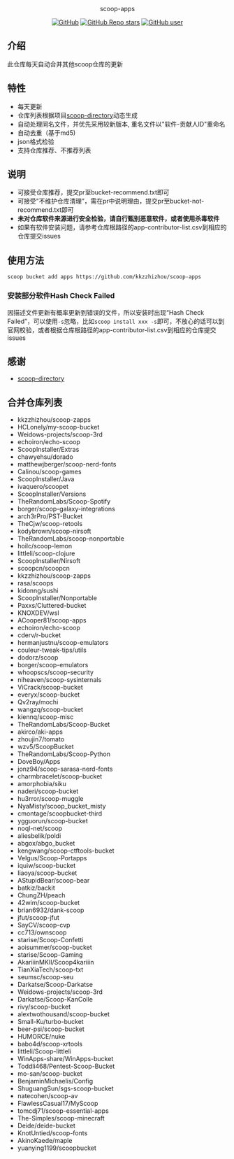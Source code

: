 <p align="center">
  scoop-apps
</p>
<p align="center">
  <a href="https://github.com/kkzzhizhou/scoop-apps"><img alt="GitHub" src="https://img.shields.io/badge/Readme--Style-standard--repository-brightgreen?style=flat-square&color=f83500"/></a>
  <a href="https://github.com/kkzzhizhou/scoop-apps"><img alt="GitHub Repo stars" src="https://img.shields.io/github/stars/kkzzhizhou/scoop-apps?style=flat-square"/></a>
  <a href="https://github.com/kkzzhizhou"><img alt="GitHub user" src="https://img.shields.io/badge/author-kkzzhizhou-brightgreen?style=flat-square"/></a>
</p>


## 介绍

此仓库每天自动合并其他scoop仓库的更新

## 特性

- 每天更新
- 仓库列表根据项目[scoop-directory](https://github.com/rasa/scoop-directory)动态生成
- 自动处理同名文件，并优先采用较新版本, 重名文件以"软件-贡献人ID"重命名
- 自动去重（基于md5)
- json格式检验
- 支持仓库推荐、不推荐列表

## 说明

- 可接受仓库推荐，提交pr至bucket-recommend.txt即可
- 可接受"不维护仓库清理”，需在pr中说明理由，提交pr至bucket-not-recommend.txt即可
- **未对仓库软件来源进行安全检验，请自行甄别恶意软件，或者使用杀毒软件**
- 如果有软件安装问题，请参考仓库根路径的app-contributor-list.csv到相应的仓库提交issues

## 使用方法

```
scoop bucket add apps https://github.com/kkzzhizhou/scoop-apps
```

### 安装部分软件Hash Check Failed



因描述文件更新有概率更新到错误的文件，所以安装时出现“Hash Check Failed”，可以使用`-s`忽略，比如`scoop install xxx -s`即可，不放心的话可以到官网校验，或者根据仓库根路径的app-contributor-list.csv到相应的仓库提交issues

## 感谢

- [scoop-directory](https://github.com/rasa/scoop-directory)

## 合并仓库列表

- kkzzhizhou/scoop-zapps
- HCLonely/my-scoop-bucket
- Weidows-projects/scoop-3rd
- echoiron/echo-scoop
- ScoopInstaller/Extras
- chawyehsu/dorado
- matthewjberger/scoop-nerd-fonts
- Calinou/scoop-games
- ScoopInstaller/Java
- ivaquero/scoopet
- ScoopInstaller/Versions
- TheRandomLabs/Scoop-Spotify
- borger/scoop-galaxy-integrations
- arch3rPro/PST-Bucket
- TheCjw/scoop-retools
- kodybrown/scoop-nirsoft
- TheRandomLabs/scoop-nonportable
- hoilc/scoop-lemon
- littleli/scoop-clojure
- ScoopInstaller/Nirsoft
- scoopcn/scoopcn
- kkzzhizhou/scoop-zapps
- rasa/scoops
- kidonng/sushi
- ScoopInstaller/Nonportable
- Paxxs/Cluttered-bucket
- KNOXDEV/wsl
- ACooper81/scoop-apps
- echoiron/echo-scoop
- cderv/r-bucket
- hermanjustnu/scoop-emulators
- couleur-tweak-tips/utils
- dodorz/scoop
- borger/scoop-emulators
- whoopscs/scoop-security
- niheaven/scoop-sysinternals
- ViCrack/scoop-bucket
- everyx/scoop-bucket
- Qv2ray/mochi
- wangzq/scoop-bucket
- kiennq/scoop-misc
- TheRandomLabs/Scoop-Bucket
- akirco/aki-apps
- zhoujin7/tomato
- wzv5/ScoopBucket
- TheRandomLabs/Scoop-Python
- DoveBoy/Apps
- jonz94/scoop-sarasa-nerd-fonts
- charmbracelet/scoop-bucket
- amorphobia/siku
- naderi/scoop-bucket
- hu3rror/scoop-muggle
- NyaMisty/scoop_bucket_misty
- cmontage/scoopbucket-third
- ygguorun/scoop-bucket
- noql-net/scoop
- aliesbelik/poldi
- abgox/abgo_bucket
- kengwang/scoop-ctftools-bucket
- Velgus/Scoop-Portapps
- iquiw/scoop-bucket
- liaoya/scoop-bucket
- AStupidBear/scoop-bear
- batkiz/backit
- ChungZH/peach
- 42wim/scoop-bucket
- brian6932/dank-scoop
- jfut/scoop-jfut
- SayCV/scoop-cvp
- cc713/ownscoop
- starise/Scoop-Confetti
- aoisummer/scoop-bucket
- starise/Scoop-Gaming
- AkariiinMKII/Scoop4kariiin
- TianXiaTech/scoop-txt
- seumsc/scoop-seu
- Darkatse/Scoop-Darkatse
- Weidows-projects/scoop-3rd
- Darkatse/Scoop-KanColle
- rivy/scoop-bucket
- alextwothousand/scoop-bucket
- Small-Ku/turbo-bucket
- beer-psi/scoop-bucket
- HUMORCE/nuke
- babo4d/scoop-xrtools
- littleli/Scoop-littleli
- WinApps-share/WinApps-bucket
- Toddli468/Pentest-Scoop-Bucket
- mo-san/scoop-bucket
- BenjaminMichaelis/Config
- ShuguangSun/sgs-scoop-bucket
- natecohen/scoop-av
- FlawlessCasual17/MyScoop
- tomcdj71/scoop-essential-apps
- The-Simples/scoop-minecraft
- Deide/deide-bucket
- KnotUntied/scoop-fonts
- AkinoKaede/maple
- yuanying1199/scoopbucket
